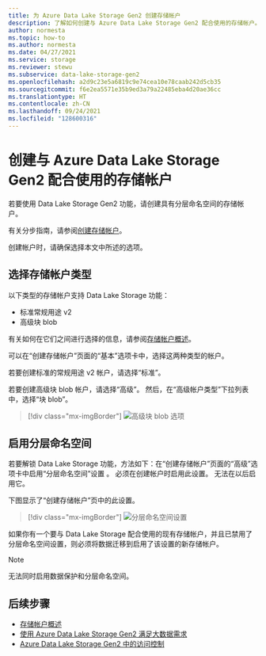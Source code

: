 ```yaml
---
title: 为 Azure Data Lake Storage Gen2 创建存储帐户
description: 了解如何创建与 Azure Data Lake Storage Gen2 配合使用的存储帐户。
author: normesta
ms.topic: how-to
ms.author: normesta
ms.date: 04/27/2021
ms.service: storage
ms.reviewer: stewu
ms.subservice: data-lake-storage-gen2
ms.openlocfilehash: a2d9c23e5a6819c9e74cea10e78caab242d5cb35
ms.sourcegitcommit: f6e2ea5571e35b9ed3a79a22485eba4d20ae36cc
ms.translationtype: HT
ms.contentlocale: zh-CN
ms.lasthandoff: 09/24/2021
ms.locfileid: "128600316"
---
```

# <a name="create-a-storage-account-to-use-with-azure-data-lake-storage-gen2"></a>创建与 Azure Data Lake Storage Gen2 配合使用的存储帐户

若要使用 Data Lake Storage Gen2 功能，请创建具有分层命名空间的存储帐户。

有关分步指南，请参阅[创建存储帐户](../common/storage-account-create.md?toc=%2Fazure%2Fstorage%2Fblobs%2Ftoc.json)。

创建帐户时，请确保选择本文中所述的选项。

## <a name="choose-a-storage-account-type"></a>选择存储帐户类型

以下类型的存储帐户支持 Data Lake Storage 功能：

- 标准常规用途 v2
- 高级块 blob

有关如何在它们之间进行选择的信息，请参阅[存储帐户概述](../common/storage-account-overview.md?toc=%2Fazure%2Fstorage%2Fblobs%2Ftoc.json)。

可以在“创建存储帐户”页面的“基本”选项卡中，选择这两种类型的帐户。

若要创建标准的常规用途 v2 帐户，请选择“标准”。

若要创建高级块 blob 帐户，请选择“高级”。 然后，在“高级帐户类型”下拉列表中，选择“块 blob”。

> [!div class="mx-imgBorder"]
> ![高级块 blob 选项](./media/create-data-lake-storage-account/premium-block-blob-option.png)

## <a name="enable-the-hierarchical-namespace"></a>启用分层命名空间

若要解锁 Data Lake Storage 功能，方法如下：在“创建存储帐户”页面的“高级”选项卡中启用“分层命名空间”设置  。 必须在创建帐户时启用此设置。 无法在以后启用它。

下图显示了“创建存储帐户”页中的此设置。

> [!div class="mx-imgBorder"]
> ![分层命名空间设置](./media/create-data-lake-storage-account/hierarchical-namespace-feature.png)

如果你有一个要与 Data Lake Storage 配合使用的现有存储帐户，并且已禁用了分层命名空间设置，则必须将数据迁移到启用了该设置的新存储帐户。

> [!NOTE]
> 无法同时启用数据保护和分层命名空间。

## <a name="next-steps"></a>后续步骤

- [存储帐户概述](../common/storage-account-overview.md)
- [使用 Azure Data Lake Storage Gen2 满足大数据需求](data-lake-storage-data-scenarios.md)
- [Azure Data Lake Storage Gen2 中的访问控制](data-lake-storage-access-control.md)
